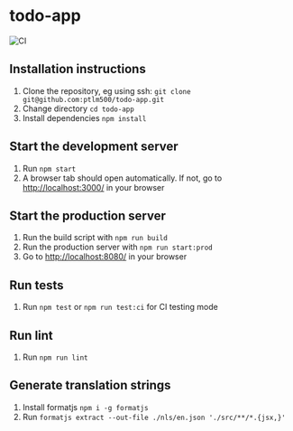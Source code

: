 # todo-app

![CI](https://github.com/ptlm500/todo-app/workflows/CI/badge.svg)

## Installation instructions

1. Clone the repository, eg using ssh: `git clone git@github.com:ptlm500/todo-app.git`
2. Change directory `cd todo-app`
3. Install dependencies `npm install`

## Start the development server

1. Run `npm start`
2. A browser tab should open automatically. If not, go to <http://localhost:3000/> in your browser

## Start the production server

1. Run the build script with `npm run build`
2. Run the production server with `npm run start:prod`
3. Go to <http://localhost:8080/> in your browser

## Run tests

1. Run `npm test` or `npm run test:ci` for CI testing mode

## Run lint

1. Run `npm run lint`

## Generate translation strings

1. Install formatjs `npm i -g formatjs`
2. Run `formatjs extract --out-file ./nls/en.json './src/**/*.{jsx,}'`
